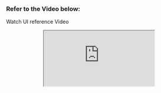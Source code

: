 ### Refer to the Video below:

Watch UI reference Video

<div style="text-align: center;">
     <iframe 
    src="https://res.cloudinary.com/adnansayyed2321/video/upload/v1695729787/React_App_-_Google_Chrome_2023-09-26_17-24-02_igpswe.mp4" />
    width="640"
    height="360"
    style={
        height: 'auto', 
        width: '100%', 
        aspect-ratio: '640/360'
    }
    allow="autoplay; fullscreen; encrypted-media; picture-in-picture"
    allowfullscreen
    frameborder="0"
/>
<br/>

### Set Up Instructions

<details>
<summary>Click to view</summary>
- run this npm install react-input-otp
<br/>
- run this npm install react react-dom
<br/>
- Download dependencies by running `npm install`
<br/>
- Start up the app using `npm start`
<br/>

</details>
